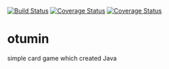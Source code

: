 [![Build Status](https://secure.travis-ci.org/masudaK/otumin.png?branch=master)](http://travis-ci.org/masudaK/otumin)
[![Coverage Status](https://img.shields.io/coveralls/masudaK/otumin.svg)](https://coveralls.io/r/masudaK/otumin?branch=master)
[![Coverage Status](https://coveralls.io/repos/masudaK/otumin/badge.png?branch=master)](https://coveralls.io/r/masudaK/otumin?branch=master)

otumin
======

simple card game which created Java

